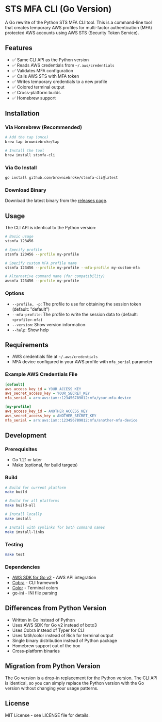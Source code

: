 # STS MFA CLI (Go Version)

A Go rewrite of the Python STS MFA CLI tool. This is a command-line tool that creates temporary AWS profiles for multi-factor authentication (MFA) protected AWS accounts using AWS STS (Security Token Service).

## Features

- ✅ Same CLI API as the Python version
- ✅ Reads AWS credentials from `~/.aws/credentials`
- ✅ Validates MFA configuration
- ✅ Calls AWS STS with MFA token
- ✅ Writes temporary credentials to a new profile
- ✅ Colored terminal output
- ✅ Cross-platform builds
- ✅ Homebrew support

## Installation

### Via Homebrew (Recommended)

```bash
# Add the tap (once)
brew tap browniebroke/tap

# Install the tool
brew install stsmfa-cli
```

### Via Go Install

```bash
go install github.com/browniebroke/stsmfa-cli@latest
```

### Download Binary

Download the latest binary from the [releases page](https://github.com/browniebroke/stsmfa-cli/releases).

## Usage

The CLI API is identical to the Python version:

```bash
# Basic usage
stsmfa 123456

# Specify profile
stsmfa 123456 --profile my-profile

# Specify custom MFA profile name
stsmfa 123456 --profile my-profile --mfa-profile my-custom-mfa

# Alternative command name (for compatibility)
awsmfa 123456 --profile my-profile
```

### Options

- `--profile, -p`: The profile to use for obtaining the session token (default: "default")
- `--mfa-profile`: The profile to write the session data to (default: `<profile>-mfa`)
- `--version`: Show version information
- `--help`: Show help

## Requirements

- AWS credentials file at `~/.aws/credentials`
- MFA device configured in your AWS profile with `mfa_serial` parameter

### Example AWS Credentials File

```ini
[default]
aws_access_key_id = YOUR_ACCESS_KEY
aws_secret_access_key = YOUR_SECRET_KEY
mfa_serial = arn:aws:iam::123456789012:mfa/your-mfa-device

[my-profile]
aws_access_key_id = ANOTHER_ACCESS_KEY
aws_secret_access_key = ANOTHER_SECRET_KEY
mfa_serial = arn:aws:iam::123456789012:mfa/another-mfa-device
```

## Development

### Prerequisites

- Go 1.21 or later
- Make (optional, for build targets)

### Build

```bash
# Build for current platform
make build

# Build for all platforms
make build-all

# Install locally
make install

# Install with symlinks for both command names
make install-links
```

### Testing

```bash
make test
```

### Dependencies

- [AWS SDK for Go v2](https://github.com/aws/aws-sdk-go-v2) - AWS API integration
- [Cobra](https://github.com/spf13/cobra) - CLI framework
- [Color](https://github.com/fatih/color) - Terminal colors
- [go-ini](https://github.com/go-ini/ini) - INI file parsing

## Differences from Python Version

- Written in Go instead of Python
- Uses AWS SDK for Go v2 instead of boto3
- Uses Cobra instead of Typer for CLI
- Uses fatih/color instead of Rich for terminal output
- Single binary distribution instead of Python package
- Homebrew support out of the box
- Cross-platform binaries

## Migration from Python Version

The Go version is a drop-in replacement for the Python version. The CLI API is identical, so you can simply replace the Python version with the Go version without changing your usage patterns.

## License

MIT License - see LICENSE file for details.
